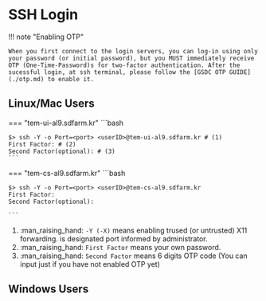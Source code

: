 # SSH Login

!!! note "Enabling OTP"

    When you first connect to the login servers, you can log-in using only your password (or initial password), but you MUST immediately receive OTP (One-Time-Password)s for two-factor authentication. After the sucessful login, at ssh terminal, please follow the [GSDC OTP GUIDE](./otp.md) to enable it. 

## Linux/Mac Users

=== "tem-ui-al9.sdfarm.kr"
    ```bash

    $> ssh -Y -o Port=<port> <userID>@tem-ui-al9.sdfarm.kr # (1)
    First Factor: # (2)
    Second Factor(optional): # (3)    
    ```
=== "tem-cs-al9.sdfarm.kr"
    ```bash

    $> ssh -Y -o Port=<port> <userID>@tem-cs-al9.sdfarm.kr
    First Factor:
    Second Factor(optional):

    ```
1.  :man_raising_hand: `-Y (-X)` means enabling trused (or untrusted) X11 forwarding. __<port>__ is designated port informed by administrator.
2.  :man_raising_hand: `First Factor` means your own password.
3.  :man_raising_hand: `Second Factor` means 6 digits OTP code (You can input just <enter> if you have not enabled OTP yet)

## Windows Users